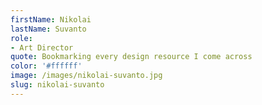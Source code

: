 ```yaml
---
firstName: Nikolai
lastName: Suvanto
role:
- Art Director
quote: Bookmarking every design resource I come across
color: '#ffffff'
image: /images/nikolai-suvanto.jpg
slug: nikolai-suvanto
---
```


